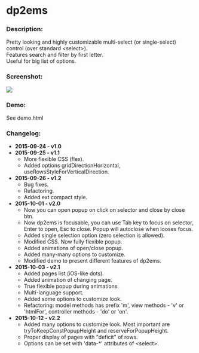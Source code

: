 # dp2ems

<h3>Description:</h3>
Pretty looking and highly customizable multi-select (or single-select) control (over standard &lt;select&gt;).<br>
Features search and filter by first letter.<br>
Useful for big list of options.

<h3>Screenshot:</h3>
<img src='http://i59.tinypic.com/v7qblx.png'  />

<h3>Demo:</h3>
See demo.html

<h3>Changelog:</h3>
<ul>
<li><b>2015-09-24 - v1.0</b></li>
<li><b>2015-09-25 - v1.1</b>
<ul>
<li>More flexible CSS (flex).</li>
<li>Added options gridDirectionHorizontal, useRowsStyleForVerticalDirection.</li>
</ul>
</li>
<li><b>2015-09-26 - v1.2</b>
<ul>
<li>Bug fixes.</li>
<li>Refactoring.</li>
<li>Added ext compact style.</li>
</ul>
</li>
<li><b>2015-10-01 - v2.0</b><br>
<ul>
<li>Now you can open popup on click on selector and close by close btn.</li>
<li>Now dp2ems is focusable, you can use Tab key to focus on selector, Enter
to open, Esc to close. Popup will autoclose when looses focus.</li>
<li>Added single selection option (zero selection is allowed).</li>
<li>Modified CSS. Now fully flexible popup.</li>
<li>Added animations of open/close popup.</li>
<li>Added many-many options to customize.</li>
<li>Modified demo to present different features of dp2ems.</li>
</ul>
</li>
<li><b>2015-10-03 - v2.1</b><br>
<ul>
<li>Added pages list (iOS-like dots).</li>
<li>Added animation of changing page.</li>
<li>True flexible popup during animations.</li>
<li>Multi-language support.</li>
<li>Added some options to customize look.</li>
<li>Refactoring: model methods has prefix 'm', view methods - 'v' or
'htmlFor', controller methods - 'do' or 'on'.</li>
</ul>
</li>
<li><b>2015-10-12 - v2.2</b><br>
<ul>
<li>Added many options to customize look. Most important are tryToKeepConstPopupHeight and reserveForPopupHeight.</li>
<li>Proper display of pages with "deficit" of rows.</li>
<li>Options can be set with 'data-*' attributes of &lt;select&gt;.</li>
</ul>
</ul>
